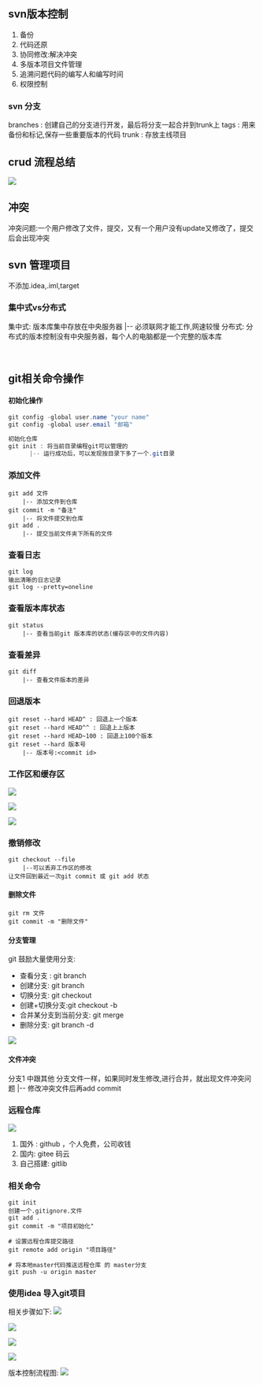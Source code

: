 
## svn版本控制
1. 备份
2. 代码还原
3. 协同修改:解决冲突
4. 多版本项目文件管理
5. 追溯问题代码的编写人和编写时间
6. 权限控制

### svn 分支
branches : 创建自己的分支进行开发，最后将分支一起合并到trunk上
tags : 用来备份和标记,保存一些重要版本的代码
trunk : 存放主线项目

## crud 流程总结

![](assets/版本控制-7dc24fb8.png)

## 冲突
冲突问题:一个用户修改了文件，提交，又有一个用户没有update又修改了，提交后会出现冲突

## svn 管理项目
不添加.idea,.iml,target

### 集中式vs分布式
集中式: 版本库集中存放在中央服务器
    |-- 必须联网才能工作,网速较慢
分布式: 分布式的版本控制没有中央服务器，每个人的电脑都是一个完整的版本库

<br>

## git相关命令操作

#### 初始化操作
```java
git config -global user.name "your name"
git config -global user.email "邮箱"

初始化仓库
git init : 将当前目录编程git可以管理的
      |-- 运行成功后，可以发现按目录下多了一个.git目录
```

### 添加文件

```
git add 文件
    |-- 添加文件到仓库
git commit -m "备注"
    |-- 将文件提交到仓库
git add .
    |-- 提交当前文件夹下所有的文件
```

### 查看日志
```
git log
输出清晰的日志记录
git log --pretty=oneline
```

### 查看版本库状态
```
git status
    |-- 查看当前git 版本库的状态(缓存区中的文件内容)
```

### 查看差异
```
git diff
    |-- 查看文件版本的差异
```

### 回退版本
```
git reset --hard HEAD^ : 回退上一个版本
git reset --hard HEAD^^ : 回退上上版本
git reset --hard HEAD~100 : 回退上100个版本
git reset --hard 版本号
    |-- 版本号:<commit id>
```

### 工作区和缓存区

![](assets/版本控制-1a373406.png)

![](assets/版本控制-e555bdfe.png)

![](assets/版本控制-bf3a0599.png)

### 撤销修改
```
git checkout --file
    |--可以丢弃工作区的修改
让文件回到最近一次git commit 或 git add 状态
```
#### 删除文件
```
git rm 文件
git commit -m "删除文件"
```

#### 分支管理
git 鼓励大量使用分支:
  * 查看分支 : git branch
  * 创建分支: git branch <name>
  * 切换分支: git checkout <name>
  * 创建+切换分支:git checkout -b <name>
  * 合并某分支到当前分支: git merge <name>
  * 删除分支: git branch -d <name>

![](assets/版本控制-3bba353d.png)


#### 文件冲突
分支1 中跟其他
分支文件一样，如果同时发生修改,进行合并，就出现文件冲突问题
  |-- 修改冲突文件后再add commit

###  远程仓库
![](assets/版本控制-f26e0226.png)
1. 国外 : github ，个人免费，公司收钱
2. 国内: gitee 码云
3. 自己搭建: gitlib


### 相关命令
```
git init
创建一个.gitignore.文件
git add .
git commit -m "项目初始化"

# 设置远程仓库提交路径
git remote add origin "项目路径"

# 将本地master代码推送远程仓库 的 master分支
git push -u origin master
```


### 使用idea 导入git项目

相关步骤如下:
![](assets/版本控制-a04c424f.png)

![](assets/版本控制-a2d9c644.png)

![](assets/版本控制-9b6d1679.png)

![](assets/版本控制-87cca6be.png)



版本控制流程图:
![](assets/版本控制-22dcca43.png)
